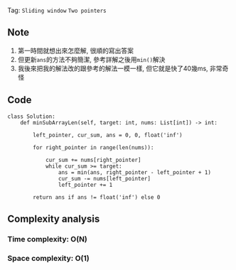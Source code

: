 Tag: `Sliding window` `Two pointers` 
## Note
1. 第一時間就想出來怎麼解, 很順的寫出答案
2. 但更新`ans`的方法不夠簡潔, 參考詳解之後用`min()`解決
3. 我後來把我的解法改的跟參考的解法一模一樣, 但它就是快了40幾ms, 非常奇怪

## Code
    class Solution:
        def minSubArrayLen(self, target: int, nums: List[int]) -> int:
    
            left_pointer, cur_sum, ans = 0, 0, float('inf')
            
            for right_pointer in range(len(nums)):
                
                cur_sum += nums[right_pointer]
                while cur_sum >= target:
                    ans = min(ans, right_pointer - left_pointer + 1)
                    cur_sum -= nums[left_pointer]
                    left_pointer += 1
    
            return ans if ans != float('inf') else 0
## Complexity analysis
### Time complexity: O(N)
### Space complexity: O(1)
